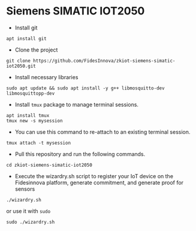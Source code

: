 # Siemens SIMATIC IOT2050
- Install git
```
apt install git
```
- Clone the project
```
git clone https://github.com/FidesInnova/zkiot-siemens-simatic-iot2050.git
```

- Install necessary libraries
```
sudo apt update && sudo apt install -y g++ libmosquitto-dev libmosquittopp-dev
```
- Install `tmux` package to manage terminal sessions.
```
apt install tmux
tmux new -s mysession
```
- You can use this command to re-attach to an existing terminal session.
```
tmux attach -t mysession
```
- Pull this repository and run the following commands.
```
cd zkiot-siemens-simatic-iot2050
```
<!---chmod +x commitmentGenerator
chmod +x program
chmod +x install_device
chmod +x wizardry.sh --->
- Execute the wizardry.sh script to register your IoT device on the Fidesinnova platform, generate commitment, and generate proof for sensors
```
./wizardry.sh
```
or use it with `sudo`
```
sudo ./wizardry.sh
```
